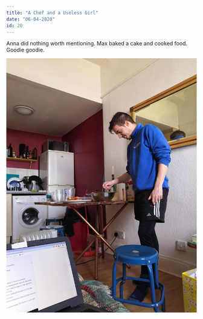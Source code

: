```yaml
---
title: "A Chef and a Useless Girl"
date: "06-04-2020"
id: 20
---
```

Anna did nothing worth mentioning. Max baked a cake and cooked food. Goodie goodie.

![Max baking a cake](../images/April/6.jpg)